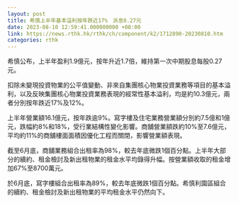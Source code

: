 ```yaml
---
layout: post
title: 希慎上半年基本溢利按年跌近17%　派息0.27元
date: 2023-08-10 12:59:41.000000000 +08:00
link: https://news.rthk.hk/rthk/ch/component/k2/1712890-20230810.htm
categories: rthk
---
```


希慎公布，上半年盈利1.9億元，按年升近1.7倍，維持第一次中期股息每股0.27元。

扣除未變現投資物業的公平值變動、非來自集團核心物業投資業務等項目的基本溢利，以及反映集團核心物業投資業務表現的經常性基本溢利，均是約10.3億元，兩者分別按年跌近17%及12%。

上半年營業額16.1億元，按年跌逾9%。寫字樓及住宅業務營業額分別約7.5億和1億元，跌幅約8%和18%，受行業結構性變化影響。商舖營業額跌約10%至7.6億元，平均約11%的商舖樓面面積因優化工程而關閉，影響營業額表現。

截至6月底，商舖業務組合出租率為98%，較去年底微跌1個百分點。上半年大部分的續約、租金檢討及新出租物業的租金水平均錄得升幅。按營業額收取的租金增加67%至8700萬元。

於6月底，寫字樓組合出租率為89%，較去年底微跌1個百分點。希慎利園區組合的續約、租金檢討及新出租物業的平均租金水平仍然向下。
